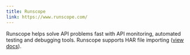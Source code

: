 ```yaml
---
title: Runscope
link: https://www.runscope.com/
---
```


Runscope helps solve API problems fast with API monitoring, automated testing and debugging tools. Runscope supports HAR file importing ([view docs](https://www.runscope.com/docs/collections#importing)).

